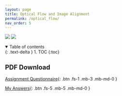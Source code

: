 ```yaml
---
layout: page
title: Optical Flow and Image Alignment
permalink: /optical_flow/
nav_order: 5
---
```


![](/images/girl_seq.gif) ![](/images/car_seq.gif)

<details open markdown="block">
  <summary>
    Table of contents
  </summary>
  {: .text-delta }
1. TOC
{:toc}
</details>


## PDF Download

[Assignment Questionnaire](https://github.com/sushanthj/assignments_F22/blob/main/CV_A/Assignment_2/16720A_F22_hw2.pdf){: .btn .fs-1 .mb-3 .mb-md-0 } 

[My Answers](https://github.com/sushanthj/assignments_F22/blob/main/CV_A/Assignment_2/sushantj_hw2.pdf){: .btn .fs-5 .mb-5 .mb-md-0 }